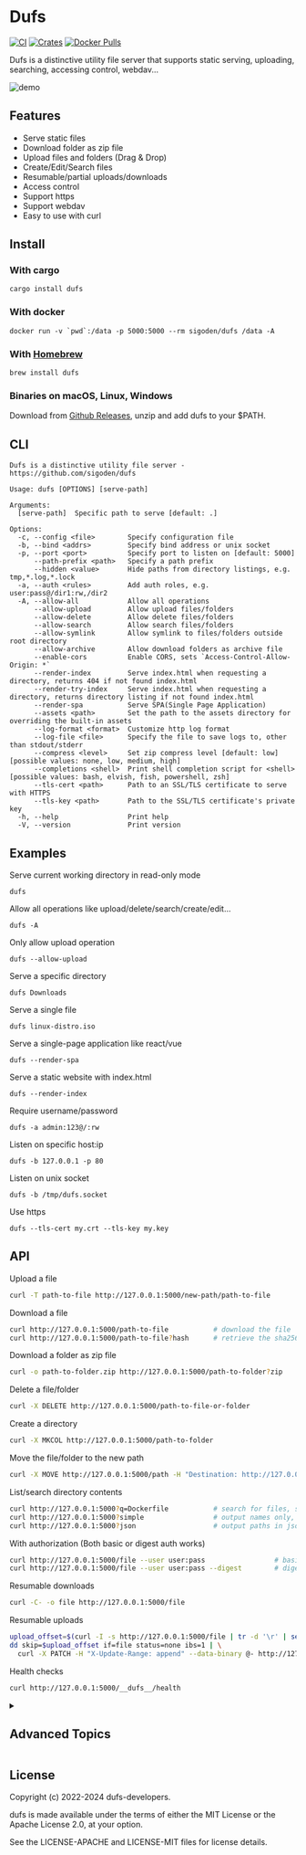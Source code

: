 # Dufs

[![CI](https://github.com/sigoden/dufs/actions/workflows/ci.yaml/badge.svg)](https://github.com/sigoden/dufs/actions/workflows/ci.yaml)
[![Crates](https://img.shields.io/crates/v/dufs.svg)](https://crates.io/crates/dufs)
[![Docker Pulls](https://img.shields.io/docker/pulls/sigoden/dufs)](https://hub.docker.com/r/sigoden/dufs)

Dufs is a distinctive utility file server that supports static serving, uploading, searching, accessing control, webdav...

![demo](https://img.erpweb.eu.org/imgs/2025/04/4258d3bffcbc0983.png)

## Features

- Serve static files
- Download folder as zip file
- Upload files and folders (Drag & Drop)
- Create/Edit/Search files
- Resumable/partial uploads/downloads
- Access control
- Support https
- Support webdav
- Easy to use with curl

## Install

### With cargo

```
cargo install dufs
```

### With docker

```
docker run -v `pwd`:/data -p 5000:5000 --rm sigoden/dufs /data -A
```

### With [Homebrew](https://brew.sh)

```
brew install dufs
```

### Binaries on macOS, Linux, Windows

Download from [Github Releases](https://github.com/sigoden/dufs/releases), unzip and add dufs to your $PATH.

## CLI

```
Dufs is a distinctive utility file server - https://github.com/sigoden/dufs

Usage: dufs [OPTIONS] [serve-path]

Arguments:
  [serve-path]  Specific path to serve [default: .]

Options:
  -c, --config <file>        Specify configuration file
  -b, --bind <addrs>         Specify bind address or unix socket
  -p, --port <port>          Specify port to listen on [default: 5000]
      --path-prefix <path>   Specify a path prefix
      --hidden <value>       Hide paths from directory listings, e.g. tmp,*.log,*.lock
  -a, --auth <rules>         Add auth roles, e.g. user:pass@/dir1:rw,/dir2
  -A, --allow-all            Allow all operations
      --allow-upload         Allow upload files/folders
      --allow-delete         Allow delete files/folders
      --allow-search         Allow search files/folders
      --allow-symlink        Allow symlink to files/folders outside root directory
      --allow-archive        Allow download folders as archive file
      --enable-cors          Enable CORS, sets `Access-Control-Allow-Origin: *`
      --render-index         Serve index.html when requesting a directory, returns 404 if not found index.html
      --render-try-index     Serve index.html when requesting a directory, returns directory listing if not found index.html
      --render-spa           Serve SPA(Single Page Application)
      --assets <path>        Set the path to the assets directory for overriding the built-in assets
      --log-format <format>  Customize http log format
      --log-file <file>      Specify the file to save logs to, other than stdout/stderr
      --compress <level>     Set zip compress level [default: low] [possible values: none, low, medium, high]
      --completions <shell>  Print shell completion script for <shell> [possible values: bash, elvish, fish, powershell, zsh]
      --tls-cert <path>      Path to an SSL/TLS certificate to serve with HTTPS
      --tls-key <path>       Path to the SSL/TLS certificate's private key
  -h, --help                 Print help
  -V, --version              Print version
```

## Examples

Serve current working directory in read-only mode

```
dufs
```

Allow all operations like upload/delete/search/create/edit...

```
dufs -A
```

Only allow upload operation

```
dufs --allow-upload
```

Serve a specific directory

```
dufs Downloads
```

Serve a single file

```
dufs linux-distro.iso
```

Serve a single-page application like react/vue

```
dufs --render-spa
```

Serve a static website with index.html

```
dufs --render-index
```

Require username/password

```
dufs -a admin:123@/:rw
```

Listen on specific host:ip 

```
dufs -b 127.0.0.1 -p 80
```

Listen on unix socket
```
dufs -b /tmp/dufs.socket
```

Use https

```
dufs --tls-cert my.crt --tls-key my.key
```

## API

Upload a file

```sh
curl -T path-to-file http://127.0.0.1:5000/new-path/path-to-file
```

Download a file
```sh
curl http://127.0.0.1:5000/path-to-file           # download the file
curl http://127.0.0.1:5000/path-to-file?hash      # retrieve the sha256 hash of the file
```

Download a folder as zip file

```sh
curl -o path-to-folder.zip http://127.0.0.1:5000/path-to-folder?zip
```

Delete a file/folder

```sh
curl -X DELETE http://127.0.0.1:5000/path-to-file-or-folder
```

Create a directory

```sh
curl -X MKCOL http://127.0.0.1:5000/path-to-folder
```

Move the file/folder to the new path

```sh
curl -X MOVE http://127.0.0.1:5000/path -H "Destination: http://127.0.0.1:5000/new-path"
```

List/search directory contents

```sh
curl http://127.0.0.1:5000?q=Dockerfile           # search for files, similar to `find -name Dockerfile`
curl http://127.0.0.1:5000?simple                 # output names only, similar to `ls -1`
curl http://127.0.0.1:5000?json                   # output paths in json format
```

With authorization (Both basic or digest auth works)

```sh
curl http://127.0.0.1:5000/file --user user:pass                 # basic auth
curl http://127.0.0.1:5000/file --user user:pass --digest        # digest auth
```

Resumable downloads

```sh
curl -C- -o file http://127.0.0.1:5000/file
```

Resumable uploads

```sh
upload_offset=$(curl -I -s http://127.0.0.1:5000/file | tr -d '\r' | sed -n 's/content-length: //p')
dd skip=$upload_offset if=file status=none ibs=1 | \
  curl -X PATCH -H "X-Update-Range: append" --data-binary @- http://127.0.0.1:5000/file
```

Health checks

```sh
curl http://127.0.0.1:5000/__dufs__/health
```

<details>
<summary><h2>Advanced Topics</h2></summary>

### Access Control

Dufs supports account based access control. You can control who can do what on which path with `--auth`/`-a`.

```
dufs -a admin:admin@/:rw -a guest:guest@/
dufs -a user:pass@/:rw,/dir1 -a @/
```

1. Use `@` to separate the account and paths. No account means anonymous user.
2. Use `:` to separate the username and password of the account.
3. Use `,` to separate paths.
4. Use path suffix `:rw`/`:ro` set permissions: `read-write`/`read-only`. `:ro` can be omitted.

- `-a admin:admin@/:rw`: `admin` has complete permissions for all paths.
- `-a guest:guest@/`: `guest` has read-only permissions for all paths.
- `-a user:pass@/:rw,/dir1`: `user` has read-write permissions for `/*`, has read-only permissions for `/dir1/*`.
- `-a @/`: All paths is publicly accessible, everyone can view/download it.

**Auth permissions are restricted by dufs global permissions.** If dufs does not enable upload permissions via `--allow-upload`, then the account will not have upload permissions even if it is granted `read-write`(`:rw`) permissions.

#### Hashed Password

DUFS supports the use of sha-512 hashed password.

Create hashed password:

```sh
$ openssl passwd -6 123456 # or `mkpasswd -m sha-512 123456`
$6$tWMB51u6Kb2ui3wd$5gVHP92V9kZcMwQeKTjyTRgySsYJu471Jb1I6iHQ8iZ6s07GgCIO69KcPBRuwPE5tDq05xMAzye0NxVKuJdYs/
```

Use hashed password:

```sh
dufs -a 'admin:$6$tWMB51u6Kb2ui3wd$5gVHP92V9kZcMwQeKTjyTRgySsYJu471Jb1I6iHQ8iZ6s07GgCIO69KcPBRuwPE5tDq05xMAzye0NxVKuJdYs/@/:rw'
```
> The hashed password contains `$6`, which can expand to a variable in some shells, so you have to use **single quotes** to wrap it.

Two important things for hashed passwords:

1. Dufs only supports sha-512 hashed passwords, so ensure that the password string always starts with `$6$`.
2. Digest authentication does not function properly with hashed passwords.


### Hide Paths

Dufs supports hiding paths from directory listings via option `--hidden <glob>,...`.

```
dufs --hidden .git,.DS_Store,tmp
```

> The glob used in --hidden only matches file and directory names, not paths. So `--hidden dir1/file` is invalid.

```sh
dufs --hidden '.*'                          # hidden dotfiles
dufs --hidden '*/'                          # hidden all folders
dufs --hidden '*.log,*.lock'                # hidden by exts
dufs --hidden '*.log' --hidden '*.lock'
```

### Log Format

Dufs supports customize http log format with option `--log-format`.

The log format can use following variables.

| variable     | description                                                               |
| ------------ | ------------------------------------------------------------------------- |
| $remote_addr | client address                                                            |
| $remote_user | user name supplied with authentication                                    |
| $request     | full original request line                                                |
| $status      | response status                                                           |
| $http_       | arbitrary request header field. examples: $http_user_agent, $http_referer |


The default log format is `'$remote_addr "$request" $status'`.
```
2022-08-06T06:59:31+08:00 INFO - 127.0.0.1 "GET /" 200
```

Disable http log
```
dufs --log-format=''
```

Log user-agent
```
dufs --log-format '$remote_addr "$request" $status $http_user_agent'
```
```
2022-08-06T06:53:55+08:00 INFO - 127.0.0.1 "GET /" 200 Mozilla/5.0 (Windows NT 10.0; Win64; x64) AppleWebKit/537.36 (KHTML, like Gecko) Chrome/104.0.0.0 Safari/537.36
```

Log remote-user
```
dufs --log-format '$remote_addr $remote_user "$request" $status' -a /@admin:admin -a /folder1@user1:pass1
```
```
2022-08-06T07:04:37+08:00 INFO - 127.0.0.1 admin "GET /" 200
```

## Environment variables

All options can be set using environment variables prefixed with `DUFS_`.

```
[serve-path]                DUFS_SERVE_PATH="."
    --config <file>         DUFS_CONFIG=config.yaml
-b, --bind <addrs>          DUFS_BIND=0.0.0.0
-p, --port <port>           DUFS_PORT=5000
    --path-prefix <path>    DUFS_PATH_PREFIX=/dufs
    --hidden <value>        DUFS_HIDDEN=tmp,*.log,*.lock
-a, --auth <rules>          DUFS_AUTH="admin:admin@/:rw|@/" 
-A, --allow-all             DUFS_ALLOW_ALL=true
    --allow-upload          DUFS_ALLOW_UPLOAD=true
    --allow-delete          DUFS_ALLOW_DELETE=true
    --allow-search          DUFS_ALLOW_SEARCH=true
    --allow-symlink         DUFS_ALLOW_SYMLINK=true
    --allow-archive         DUFS_ALLOW_ARCHIVE=true
    --enable-cors           DUFS_ENABLE_CORS=true
    --render-index          DUFS_RENDER_INDEX=true
    --render-try-index      DUFS_RENDER_TRY_INDEX=true
    --render-spa            DUFS_RENDER_SPA=true
    --assets <path>         DUFS_ASSETS=./assets
    --log-format <format>   DUFS_LOG_FORMAT=""
    --log-file <file>       DUFS_LOG_FILE=./dufs.log
    --compress <compress>   DUFS_COMPRESS=low
    --tls-cert <path>       DUFS_TLS_CERT=cert.pem
    --tls-key <path>        DUFS_TLS_KEY=key.pem
```

## Configuration File

You can specify and use the configuration file by selecting the option `--config <path-to-config.yaml>`.

The following are the configuration items:

```yaml
serve-path: '.'
bind: 0.0.0.0
port: 5000
path-prefix: /dufs
hidden:
  - tmp
  - '*.log'
  - '*.lock'
auth:
  - admin:admin@/:rw
  - user:pass@/src:rw,/share
  - '@/'  # According to the YAML spec, quoting is required.
allow-all: false
allow-upload: true
allow-delete: true
allow-search: true
allow-symlink: true
allow-archive: true
enable-cors: true
render-index: true
render-try-index: true
render-spa: true
assets: ./assets/
log-format: '$remote_addr "$request" $status $http_user_agent'
log-file: ./dufs.log
compress: low
tls-cert: tests/data/cert.pem
tls-key: tests/data/key_pkcs1.pem
```

### Customize UI

Dufs allows users to customize the UI with your own assets.

```
dufs --assets my-assets-dir/
```

> If you only need to make slight adjustments to the current UI, you copy dufs's [assets](https://github.com/sigoden/dufs/tree/main/assets) directory and modify it accordingly. The current UI doesn't use any frameworks, just plain HTML/JS/CSS. As long as you have some basic knowledge of web development, it shouldn't be difficult to modify.

Your assets folder must contains a `index.html` file.

`index.html` can use the following placeholder variables to retrieve internal data.

- `__INDEX_DATA__`: directory listing data
- `__ASSETS_PREFIX__`: assets url prefix

</details>

## License

Copyright (c) 2022-2024 dufs-developers.

dufs is made available under the terms of either the MIT License or the Apache License 2.0, at your option.

See the LICENSE-APACHE and LICENSE-MIT files for license details.
